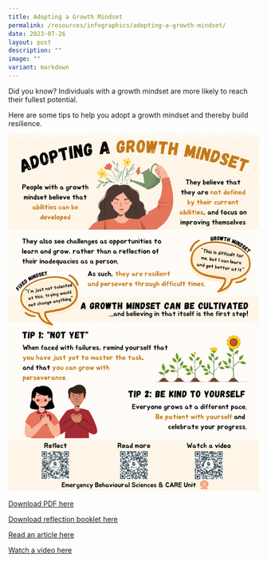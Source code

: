 ```yaml
---
title: Adopting a Growth Mindset
permalink: /resources/infographics/adopting-a-growth-mindset/
date: 2023-07-26
layout: post
description: ""
image: ""
variant: markdown
---
```

Did you know? Individuals with a growth mindset are more likely to reach their fullest potential.

Here are some tips to help you adopt a growth mindset and thereby build resilience.

![](/images/_ORP__July_2023_EDM___Adopting_a_Growth_Mindset__1_.png)

[Download PDF here](/files/_ORP__July_2023_EDM___Adopting_a_Growth_Mindset.pdf)

[Download reflection booklet here](/files/EBSC_July_2023_EDM___Adopting_a_Growth_Mindset__Reflection_.pdf)

[Read an article here](https://www.bbc.com/worklife/article/20221026-the-growth-mindset-all-workers-need-to-cultivate)

[Watch a video here](https://www.youtube.com/watch?v=hiiEeMN7vbQ)